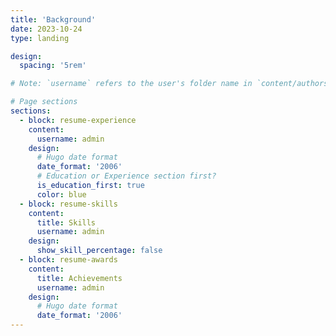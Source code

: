 ```yaml
---
title: 'Background'
date: 2023-10-24
type: landing

design:
  spacing: '5rem'

# Note: `username` refers to the user's folder name in `content/authors/`

# Page sections
sections:
  - block: resume-experience
    content:
      username: admin
    design:
      # Hugo date format
      date_format: '2006'
      # Education or Experience section first?
      is_education_first: true
      color: blue
  - block: resume-skills
    content:
      title: Skills 
      username: admin
    design:
      show_skill_percentage: false
  - block: resume-awards
    content:
      title: Achievements
      username: admin
    design:
      # Hugo date format
      date_format: '2006'
---
```

